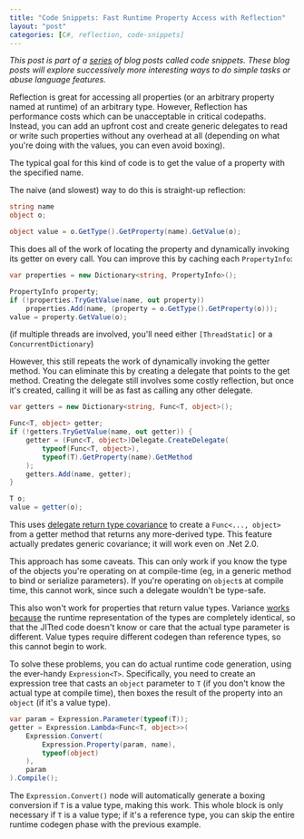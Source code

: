 ```yaml
---
title: "Code Snippets: Fast Runtime Property Access with Reflection"
layout: "post"
categories: [C#, reflection, code-snippets]
---
```


_This post is part of a [series](/#code-snippets) of blog posts called code snippets.  These blog posts will explore successively more interesting ways to do simple tasks or abuse language features._

Reflection is great for accessing all properties (or an arbitrary property named at runtime) of an arbitrary type.  However, Reflection has performance costs which can be unacceptable in critical codepaths.  Instead, you can add an upfront cost and create generic delegates to read or write such properties without any overhead at all (depending on what you're doing with the values, you can even avoid boxing). 

The typical goal for this kind of code is to get the value of a property with the specified name.

The naive (and slowest) way to do this is straight-up reflection:

```csharp
string name
object o;

object value = o.GetType().GetProperty(name).GetValue(o);
```

This does all of the work of locating the property and dynamically invoking its getter on every call.  You can improve this by caching each `PropertyInfo`:

```csharp
var properties = new Dictionary<string, PropertyInfo>();

PropertyInfo property;
if (!properties.TryGetValue(name, out property))
	properties.Add(name, (property = o.GetType().GetProperty(o)));
value = property.GetValue(o);
```

(if multiple threads are involved, you'll need either `[ThreadStatic]` or a `ConcurrentDictionary`)

However, this still repeats the work of dynamically invoking the getter method.  You can eliminate this by creating a delegate that points to the get method.  Creating the delegate still involves some costly reflection, but once it's created, calling it will be as fast as calling any other delegate.

```csharp
var getters = new Dictionary<string, Func<T, object>();

Func<T, object> getter;
if (!getters.TryGetValue(name, out getter)) {
	getter = (Func<T, object>)Delegate.CreateDelegate(
		typeof(Func<T, object>),
		typeof(T).GetProperty(name).GetMethod
	);
	getters.Add(name, getter);
}

T o;
value = getter(o);
```

This uses [delegate return type covariance](https://msdn.microsoft.com/en-us/library/ms173174) to create a `Func<..., object>` from a getter method that returns any more-derived type.  This feature actually predates generic covariance; it will work even on .Net 2.0.

This approach has some caveats.  This can only work if you know the type of the objects you're operating on at compile-time (eg, in a generic method to bind or serialize parameters).  If you're operating on `object`s at compile time, this cannot work, since such a delegate wouldn't be type-safe.  

This also won't work for properties that return value types.  Variance [works because](http://stackoverflow.com/a/12454932/34397) the runtime representation of the types are completely identical, so that the JITted code doesn't know or care that the actual type parameter is different.  Value types require different codegen than reference types, so this cannot begin to work.

To solve these problems, you can do actual runtime code generation, using the ever-handy `Expression<T>`.  Specifically, you need to create an expression tree that casts an `object` parameter to `T` (if you don't know the actual type at compile time), then boxes the result of the property into an `object` (if it's a value type).

```csharp
var param = Expression.Parameter(typeof(T));
getter = Expression.Lambda<Func<T, object>>(
	Expression.Convert(
		Expression.Property(param, name),
		typeof(object)
	),
	param
).Compile();
```

The `Expression.Convert()` node will automatically generate a boxing conversion if `T` is a value type, making this work.  This whole block is only necessary if `T` is a value type; if it's a reference type, you can skip the entire runtime codegen phase with the previous example.

